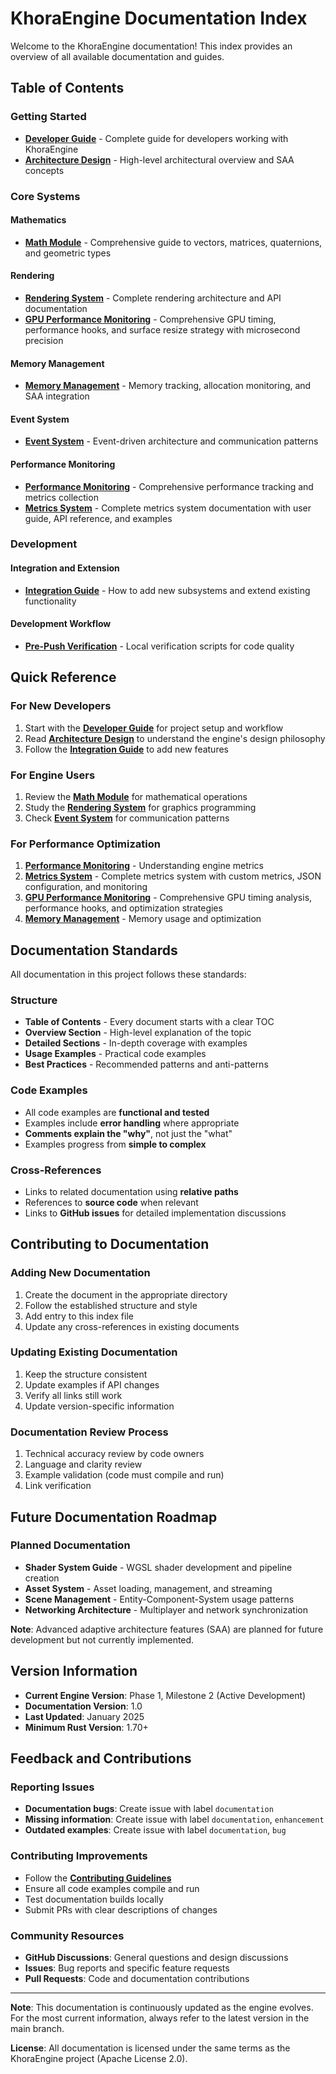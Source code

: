 # KhoraEngine Documentation Index

Welcome to the KhoraEngine documentation! This index provides an overview of all available documentation and guides.

## Table of Contents

### Getting Started
- **[Developer Guide](developer_guide.md)** - Complete guide for developers working with KhoraEngine
- **[Architecture Design](architecture_design.md)** - High-level architectural overview and SAA concepts

### Core Systems

#### Mathematics
- **[Math Module](math_module.md)** - Comprehensive guide to vectors, matrices, quaternions, and geometric types

#### Rendering
- **[Rendering System](rendering/rendering_system.md)** - Complete rendering architecture and API documentation
- **[GPU Performance Monitoring](rendering/gpu_performance_monitoring.md)** - Comprehensive GPU timing, performance hooks, and surface resize strategy with microsecond precision

#### Memory Management
- **[Memory Management](memory_management.md)** - Memory tracking, allocation monitoring, and SAA integration

#### Event System
- **[Event System](event_system.md)** - Event-driven architecture and communication patterns

#### Performance Monitoring
- **[Performance Monitoring](performance_monitoring.md)** - Comprehensive performance tracking and metrics collection
- **[Metrics System](metrics/README.md)** - Complete metrics system documentation with user guide, API reference, and examples

### Development

#### Integration and Extension
- **[Integration Guide](integration_guide.md)** - How to add new subsystems and extend existing functionality

#### Development Workflow
- **[Pre-Push Verification](dev_workflow/pre_push_verification.md)** - Local verification scripts for code quality

## Quick Reference

### For New Developers
1. Start with the **[Developer Guide](developer_guide.md)** for project setup and workflow
2. Read **[Architecture Design](architecture_design.md)** to understand the engine's design philosophy
3. Follow the **[Integration Guide](integration_guide.md)** to add new features

### For Engine Users
1. Review the **[Math Module](math_module.md)** for mathematical operations
2. Study the **[Rendering System](rendering/rendering_system.md)** for graphics programming
3. Check **[Event System](event_system.md)** for communication patterns

### For Performance Optimization
1. **[Performance Monitoring](performance_monitoring.md)** - Understanding engine metrics
2. **[Metrics System](metrics/README.md)** - Complete metrics system with custom metrics, JSON configuration, and monitoring
2. **[GPU Performance Monitoring](rendering/gpu_performance_monitoring.md)** - Comprehensive GPU timing analysis, performance hooks, and optimization strategies
3. **[Memory Management](memory_management.md)** - Memory usage and optimization

## Documentation Standards

All documentation in this project follows these standards:

### Structure
- **Table of Contents** - Every document starts with a clear TOC
- **Overview Section** - High-level explanation of the topic
- **Detailed Sections** - In-depth coverage with examples
- **Usage Examples** - Practical code examples
- **Best Practices** - Recommended patterns and anti-patterns

### Code Examples
- All code examples are **functional and tested**
- Examples include **error handling** where appropriate
- **Comments explain the "why"**, not just the "what"
- Examples progress from **simple to complex**

### Cross-References
- Links to related documentation using **relative paths**
- References to **source code** when relevant
- Links to **GitHub issues** for detailed implementation discussions

## Contributing to Documentation

### Adding New Documentation
1. Create the document in the appropriate directory
2. Follow the established structure and style
3. Add entry to this index file
4. Update any cross-references in existing documents

### Updating Existing Documentation
1. Keep the structure consistent
2. Update examples if API changes
3. Verify all links still work
4. Update version-specific information

### Documentation Review Process
1. Technical accuracy review by code owners
2. Language and clarity review
3. Example validation (code must compile and run)
4. Link verification

## Future Documentation Roadmap

### Planned Documentation
- **Shader System Guide** - WGSL shader development and pipeline creation
- **Asset System** - Asset loading, management, and streaming
- **Scene Management** - Entity-Component-System usage patterns
- **Networking Architecture** - Multiplayer and network synchronization

**Note**: Advanced adaptive architecture features (SAA) are planned for future development but not currently implemented.

## Version Information

- **Current Engine Version**: Phase 1, Milestone 2 (Active Development)
- **Documentation Version**: 1.0
- **Last Updated**: January 2025
- **Minimum Rust Version**: 1.70+

## Feedback and Contributions

### Reporting Issues
- **Documentation bugs**: Create issue with label `documentation`
- **Missing information**: Create issue with label `documentation`, `enhancement`
- **Outdated examples**: Create issue with label `documentation`, `bug`

### Contributing Improvements
- Follow the **[Contributing Guidelines](../CONTRIBUTING.md)**
- Ensure all code examples compile and run
- Test documentation builds locally
- Submit PRs with clear descriptions of changes

### Community Resources
- **GitHub Discussions**: General questions and design discussions
- **Issues**: Bug reports and specific feature requests
- **Pull Requests**: Code and documentation contributions

---

**Note**: This documentation is continuously updated as the engine evolves. For the most current information, always refer to the latest version in the main branch.

**License**: All documentation is licensed under the same terms as the KhoraEngine project (Apache License 2.0).
